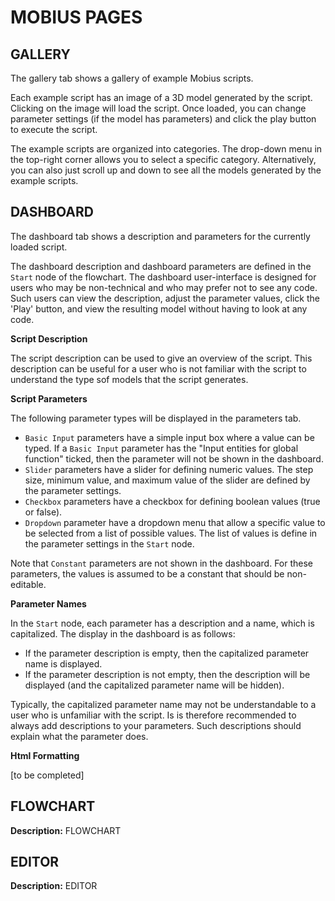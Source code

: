 # MOBIUS PAGES  
  
## GALLERY  
  
The gallery tab shows a gallery of example Mobius scripts. 

Each example script has an image of a 3D model generated by the script. Clicking on the image will load the script. Once loaded, you can change parameter settings (if the model has parameters) and click the play button to execute the script. 

The example scripts are organized into categories. The drop-down menu in the top-right corner allows you to select a specific category. Alternatively, you can also just scroll up and down to see all the models generated by the example scripts.
  
## DASHBOARD  
  
The dashboard tab shows a description and parameters for the currently loaded script.

The dashboard description and dashboard parameters are defined in the `Start` node of the flowchart. The dashboard user-interface is designed for users who may be non-technical and who may prefer not to see any code. Such users can view the description, adjust the parameter values, click the 'Play' button, and view the resulting model without having to look at any code.

**Script Description**

The script description can be used to give an overview of the script. This description can be useful for a user who is not familiar with the script to understand the type sof models that the script generates.

**Script Parameters**

The following parameter types will be displayed in the parameters tab.
* `Basic Input` parameters have a simple input box where a value can be typed. If a `Basic Input` parameter has the "Input entities for global function" ticked, then the  parameter will not be shown in the dashboard. 
* `Slider` parameters have a slider for defining numeric values. The step size, minimum value, and maximum value of the slider are defined by the parameter settings.
* `Checkbox` parameters have a checkbox for defining boolean values (true or false).
* `Dropdown` parameter have a dropdown menu that allow a specific value to be selected from a list of possible values. The list of values is define in the parameter settings in the `Start` node.

Note that `Constant` parameters are not shown in the dashboard. For these parameters, the values is assumed to be a constant that should be non-editable. 

**Parameter Names**

In the `Start` node, each parameter has a description and a name, which is capitalized. The display in the dashboard is as follows:
* If the parameter description is empty, then the capitalized parameter name is displayed.
* If the parameter description is not empty, then the description will be displayed (and the capitalized parameter name will be hidden).

Typically, the capitalized parameter name may not be understandable to a user who is unfamiliar with the script. Is is therefore recommended to always add descriptions to your parameters. Such descriptions should explain what the parameter does.

**Html Formatting**

[to be completed]
  
## FLOWCHART  
  
**Description:** FLOWCHART
  
  
## EDITOR  
  
**Description:** EDITOR
  
  
